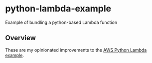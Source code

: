 # python-lambda-example
Example of bundling a python-based Lambda function

## Overview
These are my opinionated improvements to the [AWS Python Lambda example](https://docs.aws.amazon.com/lambda/latest/dg/python-package.html).
